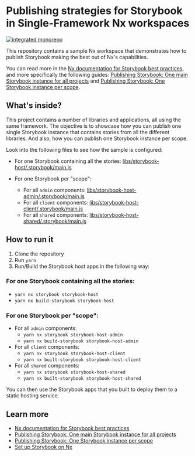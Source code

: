# Publishing strategies for Storybook in Single-Framework Nx workspaces

[![integrated monorepo](https://img.shields.io/static/v1?label=Nx%20setup&message=integrated%20monorepo&color=blue)](https://nx.dev/concepts/integrated-vs-package-based#integrated-repos)

This repository contains a sample Nx workspace that demonstrates how to publish Storybook making the best out of Nx's capabilities.

You can read more in the [Nx documentation for Storybook best practices](https://nx.dev/storybook/best-practices), and more specifically the following guides: [Publishing Storybook: One main Storybook instance for all projects](https://nx.dev/recipe/one-storybook-for-all) and [Publishing Storybook: One Storybook instance per scope](https://nx.dev/recipe/one-storybook-per-scope).

## What's inside?

This project contains a number of libraries and applications, all using the same framework. The objective is to showcase how you can publish one single Storybook instance that contains stories from all the different libraries. And also, how you can publish one Storybook instance per scope.

Look into the following files to see how the sample is configured:

- For one Storybook containing all the stories: [libs/storybook-host/.storybook/main.js](libs/storybook-host/.storybook/main.js)

- For one Storybook per "scope":
  - For all `admin` components: [libs/storybook-host-admin/.storybook/main.js](libs/storybook-host-admin/.storybook/main.js)
  - For all `client` components: [libs/storybook-host-client/.storybook/main.js](libs/storybook-host-client/.storybook/main.js)
  - For all `shared` components: [libs/storybook-host-shared/.storybook/main.js](libs/storybook-host-shared/.storybook/main.js)


## How to run it

1. Clone the repository
2. Run `yarn`
3. Run/Build the Storybook host apps in the following way:

### For one Storybook containing all the stories:

- `yarn nx storybook storybook-host`
- `yarn nx build-storybook storybook-host`

### For one Storybook per "scope":

- For all `admin` components:
  - `yarn nx storybook storybook-host-admin`
  - `yarn nx build-storybook storybook-host-admin`
- For all `client` components:
  - `yarn nx storybook storybook-host-client`
  - `yarn nx built-storybook storybook-host-client`
- For all `shared` components:
  - `yarn nx storybook storybook-host-shared`
  - `yarn nx built-storybook storybook-host-shared`

You can then use the Storybook apps that you built to deploy them to a static hosting service.

## Learn more

- [Nx documentation for Storybook best practices](https://nx.dev/storybook/best-practices)
- [Publishing Storybook: One main Storybook instance for all projects](https://nx.dev/recipe/one-storybook-for-all) 
- [Publishing Storybook: One Storybook instance per scope](https://nx.dev/recipe/one-storybook-per-scope)
- [Set up Storybook on Nx](https://nx.dev/packages/storybook)
